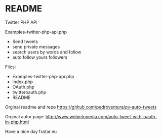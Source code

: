 # README #

Twitter PHP API 

Examples-twitter-php-api.php
- Send tweets
- send private messages
- search users by words and follow
- auto follow yours followers

Files:
+ Examples-twitter-php-api.php
+ index.php
+ OAuth.php
+ twitteroauth.php
+ README

Orginal readme and repo
https://github.com/pedroventura/pv-auto-tweets

Orginal autor page: 
http://www.webinfopedia.com/auto-tweet-with-oauth-in-php.html

Have a nice day
fxstar.eu

